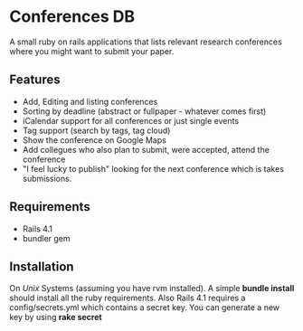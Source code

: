 Conferences DB
==============

A small ruby on rails applications that lists relevant research conferences where you might want to submit your paper. 

## Features

* Add, Editing and listing conferences
* Sorting by deadline (abstract or fullpaper - whatever comes first)
* iCalendar support for all conferences or just single events
* Tag support (search by tags, tag cloud)
* Show the conference on Google Maps
* Add collegues who also plan to submit, were accepted, attend the conference
* "I feel lucky to publish" looking for the next conference which is takes submissions. 

## Requirements

* Rails 4.1
* bundler gem

## Installation

On *Unix* Systems (assuming you have rvm installed). A simple **bundle install** should install all the ruby requirements. Also Rails 4.1 requires a config/secrets.yml which contains a secret key. You can generate a new key by using **rake secret**

